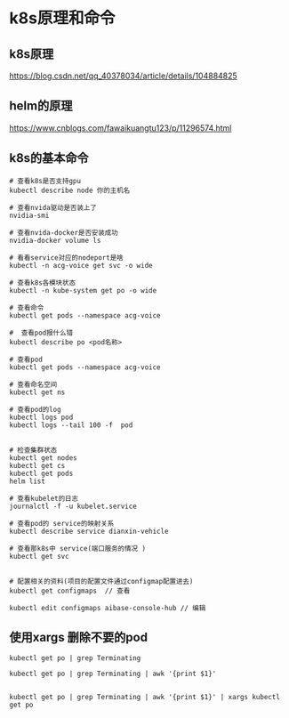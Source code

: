 # k8s原理和命令 <!-- {docsify-ignore-all} -->

## k8s原理
https://blog.csdn.net/qq_40378034/article/details/104884825

## helm的原理
https://www.cnblogs.com/fawaikuangtu123/p/11296574.html

## k8s的基本命令

```shell script
# 查看k8s是否支持gpu
kubectl describe node 你的主机名

# 查看nvida驱动是否装上了
nvidia-smi

# 查看nvida-docker是否安装成功
nvidia-docker volume ls

# 看看service对应的nodeport是啥 
kubectl -n acg-voice get svc -o wide 

# 查看k8s各模块状态
kubectl -n kube-system get po -o wide

# 查看命令
kubectl get pods --namespace acg-voice

#  查看pod报什么错
kubectl describe po <pod名称>

# 查看pod
kubectl get pods --namespace acg-voice

# 查看命名空间
kubectl get ns

# 查看pod的log
kubectl logs pod
kubectl logs --tail 100 -f  pod


# 检查集群状态
kubectl get nodes
kubectl get cs
kubectl get pods
helm list

# 查看kubelet的日志
journalctl -f -u kubelet.service

# 查看pod的 service的映射关系
kubectl describe service dianxin-vehicle

# 查看那k8s中 service(端口服务的情况 )
kubectl get svc


# 配置相关的资料(项目的配置文件通过configmap配置进去)
kubectl get configmaps  // 查看

kubectl edit configmaps aibase-console-hub // 编辑

```

## 使用xargs 删除不要的pod
```aidl
kubectl get po | grep Terminating

kubectl get po | grep Terminating | awk '{print $1}'


kubectl get po | grep Terminating | awk '{print $1}' | xargs kubectl get po
```
